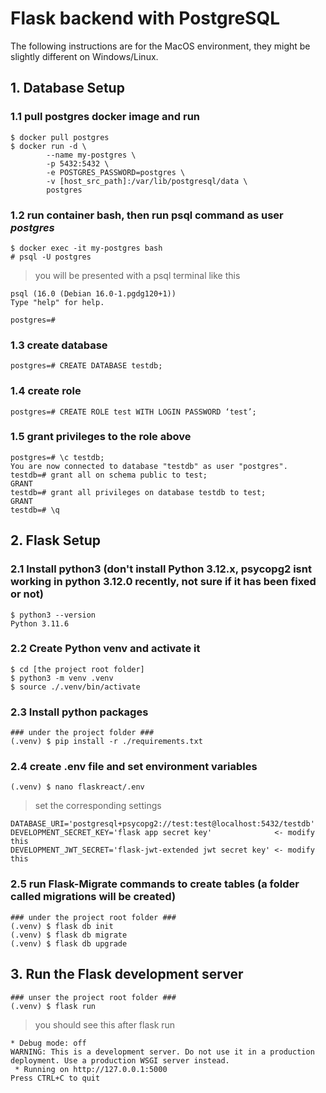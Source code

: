 # Flask backend with PostgreSQL
The following instructions are for the MacOS environment, they might be slightly different on Windows/Linux.
## 1. Database Setup
### 1.1 pull postgres docker image and run
```
$ docker pull postgres
$ docker run -d \
        --name my-postgres \
        -p 5432:5432 \
        -e POSTGRES_PASSWORD=postgres \
        -v [host_src_path]:/var/lib/postgresql/data \
        postgres
```
### 1.2 run container bash, then run psql command as user _postgres_
```
$ docker exec -it my-postgres bash
# psql -U postgres
```
> you will be presented with a psql terminal like this
```
psql (16.0 (Debian 16.0-1.pgdg120+1))
Type "help" for help.

postgres=# 
```
### 1.3 create database
```
postgres=# CREATE DATABASE testdb;
```
### 1.4 create role
```
postgres=# CREATE ROLE test WITH LOGIN PASSWORD ‘test’;
```
### 1.5 grant privileges to the role above
```
postgres=# \c testdb;
You are now connected to database "testdb" as user "postgres".
testdb=# grant all on schema public to test;
GRANT
testdb=# grant all privileges on database testdb to test;
GRANT
testdb=# \q
```

## 2. Flask Setup
### 2.1 Install python3 (don't install Python 3.12.x, psycopg2 isnt working in python 3.12.0 recently, not sure if it has been fixed or not)
```
$ python3 --version
Python 3.11.6
```
### 2.2 Create Python venv and activate it
```
$ cd [the project root folder]
$ python3 -m venv .venv
$ source ./.venv/bin/activate
```
### 2.3 Install python packages
```
### under the project folder ###
(.venv) $ pip install -r ./requirements.txt
```
### 2.4 create .env file and set environment variables
```
(.venv) $ nano flaskreact/.env
```
> set the corresponding settings
```
DATABASE_URI='postgresql+psycopg2://test:test@localhost:5432/testdb'
DEVELOPMENT_SECRET_KEY='flask app secret key'              <- modify this
DEVELOPMENT_JWT_SECRET='flask-jwt-extended jwt secret key' <- modify this
```
### 2.5 run Flask-Migrate commands to create tables (a folder called migrations will be created)
```
### under the project root folder ###
(.venv) $ flask db init
(.venv) $ flask db migrate
(.venv) $ flask db upgrade
```

## 3. Run the Flask development server
```
### unser the project root folder ###
(.venv) $ flask run
```
> you should see this after flask run
```
* Debug mode: off
WARNING: This is a development server. Do not use it in a production deployment. Use a production WSGI server instead.
 * Running on http://127.0.0.1:5000
Press CTRL+C to quit
```
